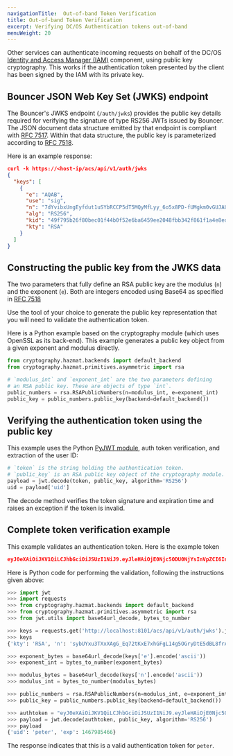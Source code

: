 ```yaml
---
navigationTitle:  Out-of-band Token Verification
title: Out-of-band Token Verification
excerpt: Verifying DC/OS Authentication tokens out-of-band
menuWeight: 20
---
```

<!-- The source repository for this topic is https://github.com/dcos/dcos-docs-site -->

Other services can authenticate incoming requests on behalf of the DC/OS [Identity and Access Manager (IAM)](/mesosphere/dcos/2.2/overview/architecture/components/#dcos-iam) component, using public key cryptography. This works if the authentication token presented by the client has been signed by the IAM with its private key.

## Bouncer JSON Web Key Set (JWKS) endpoint
The Bouncer's JWKS endpoint (`/auth/jwks`) provides the public key details required for verifying the signature of type RS256 JWTs issued by Bouncer. The JSON document data structure emitted by that endpoint is compliant with [RFC 7517](https://tools.ietf.org/html/rfc7517). Within that data structure, the public key is parameterized according to [RFC 7518](https://tools.ietf.org/html/rfc7518).

Here is an example response:

```json
curl -k https://<host-ip/acs/api/v1/auth/jwks
{
  "keys": [
    {
      "e": "AQAB",
      "use": "sig",
      "n": "7dYvibxUngEyfdut1uSYbRCCP5dT5MQyMfLyy_6o5x8PD-fUMgkm0vGUJAUoKimnkZ85aUmswaU3yAxQiZ8yeaoSpgUR4WJCRhOIEJ6Oyq4mjK06vr9-wJj5gVXDBaqbxD0yhgzMHEDyxg3EFOJ2ve73Vkg4p7pygA4fI_de1Bs6n68Hwt9LJ7B-fPg0PU8IdPe_4dYNuHT09KGxWSlq3m4KSvNxPIGQ8nNK9H3gjQaoBT9-hDXfsAgrQo7GenXRZTYW13KATtRAR5Vtd177iEeVefbK3HRj9IfYjYPnlBP2CZv_YIK-9H_33JPXxlDTFgI92l_JKRF-fPSa1EEkIw",
      "alg": "RS256",
      "kid": "49f795b26f80bec01f44b0f52e6ba6459ee2048fbb342f861f1a4e8ed4ebcb7f",
      "kty": "RSA"
    }
  ]
}
```

## Constructing the public key from the JWKS data
The two parameters that fully define an RSA public key are the modulus (`n`) and the exponent (`e`). Both are integers encoded using Base64 as specified in [RFC 7518](https://tools.ietf.org/html/rfc7518#section-6.3)

Use the tool of your choice to generate the public key representation that you will need to validate the authentication token. 

Here is a Python example based on the cryptography module (which uses OpenSSL as its back-end). This example generates a public key object from a given exponent and modulus directly.

```python
from cryptography.hazmat.backends import default_backend
from cryptography.hazmat.primitives.asymmetric import rsa

# `modulus_int` and `exponent_int` are the two parameters defining
# an RSA public key. These are objects of type `int`.
public_numbers = rsa.RSAPublicNumbers(n=modulus_int, e=exponent_int)
public_key = public_numbers.public_key(backend=default_backend())
```

## Verifying the authentication token using the public key
This example uses the Python [PyJWT module](https://pyjwt.readthedocs.io/en/latest/), auth token verification, and extraction of the user ID:

```python
# `token` is the string holding the authentication token.
# `public_key` is an RSA public key object of the cryptography module.
payload = jwt.decode(token, public_key, algorithm='RS256')
uid = payload['uid']
```

The decode method verifies the token signature and expiration time and raises an exception if the token is invalid.

## Complete token verification example
This example validates an authentication token. Here is the example token

```json
eyJ0eXAiOiJKV1QiLCJhbGciOiJSUzI1NiJ9.eyJleHAiOjE0Njc5ODU0NjYsInVpZCI6InBldGVyIn0.lsLJx2WsX99HF96CizMOcZpMIgbjGDBHvFZCGeNDsM-xZQzHQJHo_UA8WodQ52o8uBJ2CY983DhJdIH2Gfc_fbZtYGvUx-IvQnHFbUBd8qBN0A_4BQHeNINFUKdVQuJsbsW-uVj-w0q3RAFwO5DPPc2ppwIjkeQbgGP1ZN-2-uV6Jow04cdkq4jcODsD1y0v4EmIBPLQil0HU2B95IHtlBNN7haTUkCksXE-43BHy4ErboySeq6VgkwLpw_Pi8n236kZ2-GobSmhA-BpjbkO3uGLHrYUfJjrJyiPM2_PZQMHY80-m5sMMMQ9m1Ciag2Cw74JKGfJ3qMW3j3z2Hm7GQ
```

Here is Python code for performing the validation, following the instructions given above:

```python
>>> import jwt
>>> import requests
>>> from cryptography.hazmat.backends import default_backend
>>> from cryptography.hazmat.primitives.asymmetric import rsa
>>> from jwt.utils import base64url_decode, bytes_to_number

>>> keys = requests.get('http://localhost:8101/acs/api/v1/auth/jwks').json()['keys'][0]
>>> keys
{'kty': 'RSA', 'n': 'sybUYxu3TXxXAgG_Eq72tKxE7xhGFgL14g5OGryDtE5dBL8frAoSsI4D7tSKR2pLbOlT68YJbYLUHxoju0E_NB9htjKEsay4t3WXoXQ-XsDM4Zz22H6HfDG6CCcvGb2DoQP0R2je1HJDA56_BoR8shZMxHbrX1WgQURtGygMD7bQY95qmHZYRPlq13-pR5Jnu70OMmFlbl-_o-ag1JfndTJPtx75IalCgy_h_itHLDPhdTfypAJeiewCOUZd9nNa1j19M-xeqlZonlRABqiH0e-vQVWCeW5FZ0HJamIjd2VifhRCp0fSAgCdCQdrY6HdI3h6egpn6z4gwkwXBfczww', 'kid': '55fb61042768f62ea3b06778c6043f7c8c92769a0c248076a2995dfd50c4acb9', 'use': 'sig', 'alg': 'RS256', 'e': 'AQAB'}

>>> exponent_bytes = base64url_decode(keys['e'].encode('ascii'))
>>> exponent_int = bytes_to_number(exponent_bytes)

>>> modulus_bytes = base64url_decode(keys['n'].encode('ascii'))
>>> modulus_int = bytes_to_number(modulus_bytes)

>>> public_numbers = rsa.RSAPublicNumbers(n=modulus_int, e=exponent_int)
>>> public_key = public_numbers.public_key(backend=default_backend())

>>> authtoken = "eyJ0eXAiOiJKV1QiLCJhbGciOiJSUzI1NiJ9.eyJleHAiOjE0Njc5ODU0NjYsInVpZCI6InBldGVyIn0.lsLJx2WsX99HF96CizMOcZpMIgbjGDBHvFZCGeNDsM-xZQzHQJHo_UA8WodQ52o8uBJ2CY983DhJdIH2Gfc_fbZtYGvUx-IvQnHFbUBd8qBN0A_4BQHeNINFUKdVQuJsbsW-uVj-w0q3RAFwO5DPPc2ppwIjkeQbgGP1ZN-2-uV6Jow04cdkq4jcODsD1y0v4EmIBPLQil0HU2B95IHtlBNN7haTUkCksXE-43BHy4ErboySeq6VgkwLpw_Pi8n236kZ2-GobSmhA-BpjbkO3uGLHrYUfJjrJyiPM2_PZQMHY80-m5sMMMQ9m1Ciag2Cw74JKGfJ3qMW3j3z2Hm7GQ"
>>> payload = jwt.decode(authtoken, public_key, algorithm='RS256')
>>> payload
{'uid': 'peter', 'exp': 1467985466}
```

The response indicates that this is a valid authentication token for `peter`.
